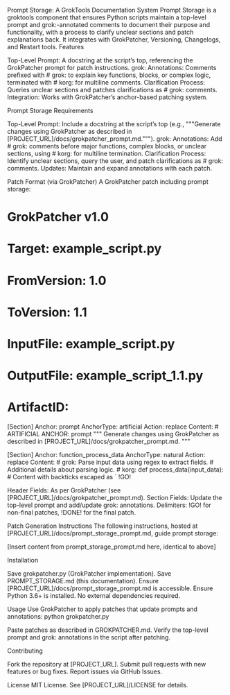 Prompt Storage: A GrokTools Documentation System
Prompt Storage is a groktools component that ensures Python scripts maintain a top-level prompt and grok:-annotated comments to document their purpose and functionality, with a process to clarify unclear sections and patch explanations back. It integrates with GrokPatcher, Versioning, Changelogs, and Restart tools.
Features

Top-Level Prompt: A docstring at the script’s top, referencing the GrokPatcher prompt for patch instructions.
grok: Annotations: Comments prefixed with # grok: to explain key functions, blocks, or complex logic, terminated with # korg: for multiline comments.
Clarification Process: Queries unclear sections and patches clarifications as # grok: comments.
Integration: Works with GrokPatcher’s anchor-based patching system.

Prompt Storage Requirements

Top-Level Prompt: Include a docstring at the script’s top (e.g., """Generate changes using GrokPatcher as described in [PROJECT_URL]/docs/grokpatcher_prompt.md.""").
grok: Annotations: Add # grok: comments before major functions, complex blocks, or unclear sections, using # korg: for multiline termination.
Clarification Process: Identify unclear sections, query the user, and patch clarifications as # grok: comments.
Updates: Maintain and expand annotations with each patch.

Patch Format (via GrokPatcher)
A GrokPatcher patch including prompt storage:
# GrokPatcher v1.0
# Target: example_script.py
# FromVersion: 1.0
# ToVersion: 1.1
# InputFile: example_script.py
# OutputFile: example_script_1.1.py
# ArtifactID: <UUID>

[Section]
Anchor: prompt
AnchorType: artificial
Action: replace
Content:
    # ARTIFICIAL ANCHOR: prompt
    """
    Generate changes using GrokPatcher as described in [PROJECT_URL]/docs/grokpatcher_prompt.md.
    """

[Section]
Anchor: function_process_data
AnchorType: natural
Action: replace
Content:
    # grok: Parse input data using regex to extract fields.
    # Additional details about parsing logic.
    # korg:
    def process_data(input_data):
        # Content with backticks escaped as \`
!GO!


Header Fields: As per GrokPatcher (see [PROJECT_URL]/docs/grokpatcher_prompt.md).
Section Fields: Update the top-level prompt and add/update grok: annotations.
Delimiters: !GO! for non-final patches, !DONE! for the final patch.

Patch Generation Instructions
The following instructions, hosted at [PROJECT_URL]/docs/prompt_storage_prompt.md, guide prompt storage:

[Insert content from prompt_storage_prompt.md here, identical to above]

Installation

Save grokpatcher.py (GrokPatcher implementation).
Save PROMPT_STORAGE.md (this documentation).
Ensure [PROJECT_URL]/docs/prompt_storage_prompt.md is accessible.
Ensure Python 3.6+ is installed.
No external dependencies required.

Usage
Use GrokPatcher to apply patches that update prompts and annotations:
python grokpatcher.py


Paste patches as described in GROKPATCHER.md.
Verify the top-level prompt and grok: annotations in the script after patching.

Contributing

Fork the repository at [PROJECT_URL].
Submit pull requests with new features or bug fixes.
Report issues via GitHub Issues.

License
MIT License. See [PROJECT_URL]/LICENSE for details.
